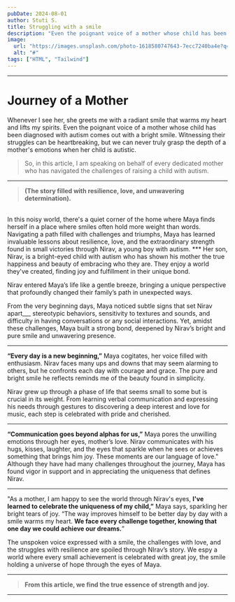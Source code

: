 ```yaml
---
pubDate: 2024-08-01
author: Stuti S.
title: Struggling with a smile
description: "Even the poignant voice of a mother whose child has been diagnosed with autism comes out with a bright smile."
image:
  url: "https://images.unsplash.com/photo-1618580747643-7ecc7240ba4e?q=80&w=2787&auto=format&fit=crop&ixlib=rb-4.0.3&ixid=M3wxMjA3fDB8MHxwaG90by1wYWdlfHx8fGVufDB8fHx8fA%3D%3D"
  alt: "#"
tags: ["HTML", "Tailwind"]
---
```


*** 
# Journey of a Mother 

Whenever I see her, she greets me with a radiant smile that warms my heart and lifts my spirits.
Even the poignant voice of a mother whose child has been diagnosed with autism comes out with a bright smile. 
Witnessing their struggles can be heartbreaking, but we can never truly grasp the depth of a mother's emotions when her child is autistic.
> So, in this article, I am speaking on behalf of every dedicated mother who has navigated the challenges of raising a child with autism. 
*** 
> **(The story filled with resilience, love, and unwavering determination).**
<br>
In this noisy world, there's a quiet corner of the home where Maya finds herself in a place where smiles often hold more weight than words. Navigating a path filled with challenges and triumphs, Maya has learned invaluable lessons about resilience, love, and the extraordinary strength found in small victories through Nirav, a young boy with autism. 
*** 
Her son, Nirav, is a bright-eyed child with autism who has shown his mother the true happiness and beauty of embracing who they are. They enjoy a world they've created, finding joy and fulfillment in their unique bond.

Nirav entered Maya’s life like a gentle breeze, bringing a unique perspective that profoundly changed their family’s path in unexpected ways.

From the very beginning days, Maya noticed subtle signs that set Nirav apart___ stereotypic behaviors, sensitivity to textures and sounds, and difficulty in having conversations or any social interactions. Yet, amidst these challenges, Maya built a strong bond, deepened by Nirav’s bright and pure smile and unwavering presence.
***
**“Every day is a new beginning,”** Maya cogitates, her voice filled with enthusiasm. Nirav faces many ups and downs that may seem alarming to others, but he confronts each day with courage and grace. The pure and bright smile he reflects reminds me of the beauty found in simplicity.

Nirav grew up through a phase of life that seems small to some but is crucial in its weight. From learning verbal communication and expressing his needs through gestures to discovering a deep interest and love for music, each step is celebrated with pride and cherished.
*** 
**“Communication goes beyond alphas for us,”** Maya pores the unwilling emotions through her eyes, mother’s love. Nirav communicates with his hugs, kisses, laughter, and the eyes that sparkle when he sees or achieves something that brings him joy. These moments are our language of love." Although they have had many challenges throughout the journey, Maya has found vigor in support and in appreciating the uniqueness that defines Nirav.   
*** 
"As a mother, I am happy to see the world through Nirav's eyes, **I've learned to celebrate the uniqueness of my child,”** Maya says, sparkling her bright tears of joy. “The way improves himself to be better day by day with a smile warms my heart. **We face every challenge together, knowing that one day we could achieve our dreams.**”

The unspoken voice expressed with a smile, the challenges with love, and the struggles with resilience are spoiled through NIrav’s story. We espy a world where every small achievement is celebrated with great joy, the smile holding a universe of hope through the eyes of Maya. 
*** 
> **From this article, we find the true essence of strength and joy.**
***
